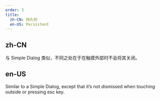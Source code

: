 ```yaml
---
order: 3
title:
  zh-CN: 持久的
  en-US: Persistent
---
```


## zh-CN

与 Simple Dialog 类似，不同之处在于在触摸外部时不会将其关闭。

## en-US

Similar to a Simple Dialog, except that it’s not dismissed when touching outside or pressing esc key.